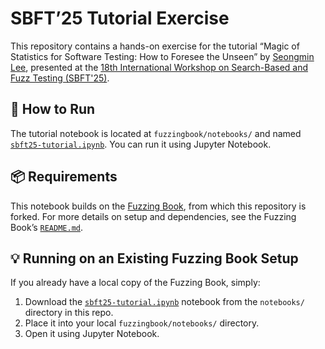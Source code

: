 # SBFT’25 Tutorial Exercise

This repository contains a hands-on exercise for the tutorial “Magic of Statistics for Software Testing: How to Foresee the Unseen” by [Seongmin Lee](https://nimgnoeseel.github.io), presented at the [18th International Workshop on Search-Based and Fuzz Testing (SBFT'25)](https://sbft25.github.io).

## 📓 How to Run

The tutorial notebook is located at `fuzzingbook/notebooks/` and named [`sbft25-tutorial.ipynb`](notebooks/sbft25-tutorial.ipynb).
You can run it using Jupyter Notebook.

## 📦 Requirements

This notebook builds on the [Fuzzing Book](https://www.fuzzingbook.org/), from which this repository is forked.
For more details on setup and dependencies, see the Fuzzing Book’s [`README.md`](_README.md).

## 💡 Running on an Existing Fuzzing Book Setup

If you already have a local copy of the Fuzzing Book, simply:

1. Download the [`sbft25-tutorial.ipynb`](notebooks/sbft25-tutorial.ipynb) notebook from the `notebooks/` directory in this repo.
2. Place it into your local `fuzzingbook/notebooks/` directory.
3. Open it using Jupyter Notebook.
